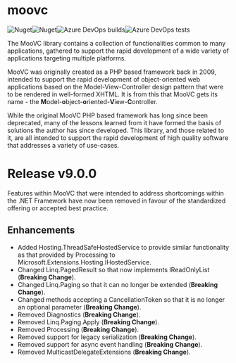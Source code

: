 # moovc

![Nuget](https://img.shields.io/nuget/v/moovc?style=plastic)![Nuget](https://img.shields.io/nuget/dt/moovc?style=plastic)![Azure DevOps builds](https://img.shields.io/azure-devops/build/vmartinspaul/MooVC/2?style=plastic)![Azure DevOps tests](https://img.shields.io/azure-devops/tests/vmartinspaul/MooVC/2?style=plastic)

The MooVC library contains a collection of functionalities common to many applications, gathered to support the rapid development of a wide variety of applications targeting multiple platforms.

MooVC was originally created as a PHP based framework back in 2009, intended to support the rapid development of object-oriented web applications based on the Model-View-Controller design pattern that were to be rendered in well-formed XHTML.  It is from this that MooVC gets its name - the **M**odel-**o**bject-**o**riented-**V**iew-**C**ontroller.

While the original MooVC PHP based framework has long since been deprecated, many of the lessons learned from it have formed the basis of solutions the author has since developed.  This library, and those related to it, are all intended to support the rapid development of high quality software that addresses a variety of use-cases.

# Release v9.0.0

Features within MooVC that were intended to address shortcomings within the .NET Framework have now been removed in favour of the standardized offering or accepted best practice.

## Enhancements

- Added Hosting.ThreadSafeHostedService to provide similar functionality as that provided by Processing to Microsoft.Extensions.Hosting.IHostedService.
- Changed Linq.PagedResult<T> so that now implements IReadOnlyList<T> (**Breaking Change**).
- Changed Linq.Paging so that it can no longer be extended (**Breaking Change**).
- Changed methods accepting a CancellationToken so that it is no longer an optional parameter (**Breaking Change**).
- Removed Diagnostics (**Breaking Change**).
- Removed Linq.Paging.Apply (**Breaking Change**).
- Removed Processing (**Breaking Change**).
- Removed support for legacy serialization (**Breaking Change**).
- Removed support for async event handling (**Breaking Change**).
- Removed MulticastDelegateExtensions (**Breaking Change**).